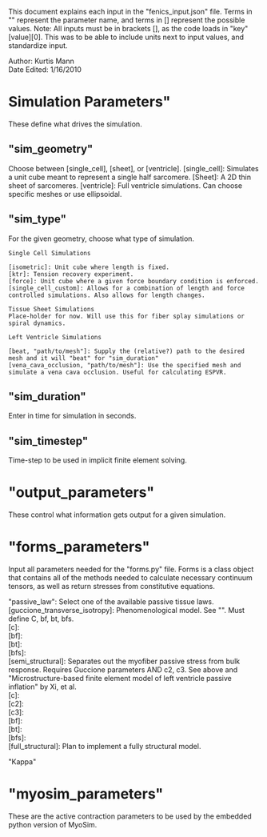 This document explains each input in the "fenics_input.json" file. Terms in "" represent the parameter name, and terms in [] represent the possible values.
Note: All inputs must be in brackets [], as the code loads in "key"[value][0]. This was to be able to include units next to input values, and standardize input.

Author: Kurtis Mann  
Date Edited: 1/16/2010  


<h1>Simulation Parameters"</h1>  
These define what drives the simulation.  

 <h2>"sim_geometry"</h2>  
 Choose between [single_cell], [sheet], or [ventricle].
    [single_cell]: Simulates a unit cube meant to represent a single half sarcomere.
    [Sheet]: A 2D thin sheet of sarcomeres.
    [ventricle]: Full ventricle simulations. Can choose specific meshes or use ellipsoidal.

  <h2>"sim_type"</h2>  
  For the given geometry, choose what type of simulation.  
  
    Single Cell Simulations  
    
    [isometric]: Unit cube where length is fixed.  
    [ktr]: Tension recovery experiment.  
    [force]: Unit cube where a given force boundary condition is enforced.  
    [single_cell_custom]: Allows for a combination of length and force controlled simulations. Also allows for length changes.  

    Tissue Sheet Simulations  
    Place-holder for now. Will use this for fiber splay simulations or spiral dynamics.  
  
    Left Ventricle Simulations  
      
    [beat, "path/to/mesh"]: Supply the (relative?) path to the desired mesh and it will "beat" for "sim_duration"  
    [vena_cava_occlusion, "path/to/mesh"]: Use the specified mesh and simulate a vena cava occlusion. Useful for calculating ESPVR.  
  
 <h2>"sim_duration"</h2>  
 Enter in time for simulation in seconds.  
  
 <h2>"sim_timestep"</h2>  
 Time-step to be used in implicit finite element solving.  

<h1>"output_parameters"</h1>  
These control what information gets output for a given simulation.  

<h1>"forms_parameters"</h1>  
Input all parameters needed for the "forms.py" file. Forms is a class object that contains all of the methods needed to calculate necessary continuum tensors, as well as return stresses from constitutive equations.  

  "passive_law": Select one of the available passive tissue laws.  
    [guccione_transverse_isotropy]: Phenomenological model. See "". Must define C, bf, bt, bfs.  
      [c]:  
      [bf]:  
      [bt]:  
      [bfs]:  
    [semi_structural]: Separates out the myofiber passive stress from bulk response. Requires Guccione parameters AND c2, c3. See above and "Microstructure-based finite element model of left ventricle passive inflation" by Xi, et al.  
      [c]:  
      [c2]:  
      [c3]:  
      [bf]:  
      [bt]:  
      [bfs]:  
    [full_structural]: Plan to implement a fully structural model.  

  "Kappa"

<h1>"myosim_parameters"</h1>  
These are the active contraction parameters to be used by the embedded python version of MyoSim.  
